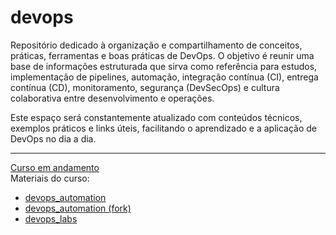 # devops
Repositório dedicado à organização e compartilhamento de conceitos, práticas, ferramentas e boas práticas de DevOps. O objetivo é reunir uma base de informações estruturada que sirva como referência para estudos, implementação de pipelines, automação, integração contínua (CI), entrega contínua (CD), monitoramento, segurança (DevSecOps) e cultura colaborativa entre desenvolvimento e operações.

Este espaço será constantemente atualizado com conteúdos técnicos, exemplos práticos e links úteis, facilitando o aprendizado e a aplicação de DevOps no dia a dia.

---
[Curso em andamento](https://www.udemy.com/course/devops-automacao-sem-enrolacao/)\
Materiais do curso:
 - [devops_automation](https://github.com/iesodias/devops_automation)
 - [devops_automation (fork)](https://github.com/lucassdraft/devops_automation)
 - [devops_labs](https://github.com/iesodias/devops_labs)
